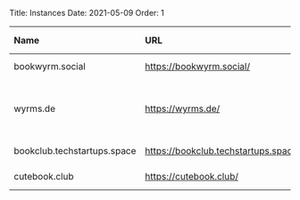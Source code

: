 Title: Instances
Date: 2021-05-09
Order: 1

| Name | URL | Admin contact | Open registration? | Theme |
| :--- | :-- | :------------ | :---------------- | :-------|
| bookwyrm.social | https://bookwyrm.social/ | mousereeve@riseup.net / [@tripofmice@friend.camp](https://friend.camp/@tripofmice) | ❌ | General |
| wyrms.de | https://wyrms.de/ | wyrms@tofuwabo.hu / [@tofuwabohu@subversive.zone](https://subversive.zone/@tofuwabohu) | ✅ | The Dispossessed (Le Guin) and everything else |
| bookclub.techstartups.space | https://bookclub.techstartups.space/ | advait.raykar@gmail.com / [@advait@techstartups.space](https://techstartups.space/@advait) | ✅ | Non-fiction |
| cutebook.club | https://cutebook.club/ | allie@cat-girl.gay / [@allie@tech.lgbt](https://tech.lgbt/@allie) | ✅ | General |
